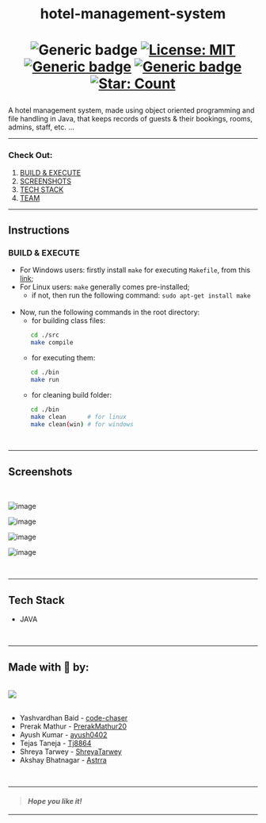 <h1 align="center">hotel-management-system</h1>

<h1 align="center">

![Generic badge](https://img.shields.io/badge/Semester-Project-red?style=for-the-badge) [![License: MIT](https://img.shields.io/badge/License-MIT-yellow?style=for-the-badge)](https://github.com/code-chaser/hotel-management-system/blob/main/LICENSE) [![Generic badge](https://img.shields.io/badge/See-Team-blue?style=for-the-badge)](#made-with--by) [![Generic badge](https://img.shields.io/badge/Download-Code-green?style=for-the-badge)](https://github.com/code-chaser/hotel-management-system/archive/refs/heads/main.zip) [![Star: Count](https://img.shields.io/github/forks/code-chaser/hotel-management-system?color=purple&label=Forks&style=for-the-badge)](https://github.com/code-chaser/hotel-management-system/stargazers)

</h1>

A hotel management system, made using object oriented programming and file handling in Java, that keeps records of guests & their bookings, rooms, admins, staff, etc. ...
___
### Check Out:
1. [BUILD & EXECUTE](#build--execute)
2. [SCREENSHOTS](#screenshots)
3. [TECH STACK](#tech-stack)
4. [TEAM](#made-with--by)
___
## Instructions
### BUILD & EXECUTE
- For Windows users: firstly install ` make ` for executing ` Makefile `, from this [link](https://stackoverflow.com/questions/32127524/how-to-install-and-use-make-in-windows);
- For Linux users: ` make ` generally comes pre-installed;
   - if not, then run the following command: ` sudo apt-get install make `
   <br>
- Now, run the following commands in the root directory:
   - for building class files: 
  ```bash
     cd ./src
     make compile
  ```
   - for executing them:
  ```bash
     cd ./bin
     make run
  ```
   - for cleaning build folder:
  ```bash
     cd ./bin
     make clean      # for linux
     make clean(win) # for windows
  ```

<br>

___
## Screenshots

<br>

<!-- screenshots here -->

![image](https://user-images.githubusercontent.com/63065397/156932685-a33e3d71-15a8-47ed-b9ed-aec46e3e4110.png)



![image](https://user-images.githubusercontent.com/63065397/156932738-caa72485-5b88-492c-b7dc-9969872f870c.png)



![image](https://user-images.githubusercontent.com/63065397/156932782-0d516ffa-fc0a-4798-b792-d6f72ee75be4.png)



![image](https://user-images.githubusercontent.com/63065397/156932854-433dfc5c-5e9b-428c-970a-d1cf3fc63fa3.png)



<br>

___
## Tech Stack
- JAVA


<br>

___




## Made with 🤍 by:

<br>
<a href="https://github.com/code-chaser/hotel-management-system/graphs/contributors">
  <img src="https://contrib.rocks/image?repo=code-chaser/hotel-management-system" />
</a>
<br>
<br>

- Yashvardhan Baid - [code-chaser](https://github.com/code-chaser)
- Prerak Mathur - [PrerakMathur20](https://github.com/PrerakMathur20)
- Ayush Kumar - [ayush0402](https://github.com/ayush0402)
- Tejas Taneja - [Tj8864](https://github.com/Tj8864)
- Shreya Tarwey - [ShreyaTarwey](https://github.com/ShreyaTarwey)
- Akshay Bhatnagar - [Astrra](https://github.com/Astrra)


<br>

___
> #### _*Hope you like it!*_
___
